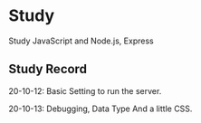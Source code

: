 # Study

Study JavaScript and Node.js, Express

## Study Record

20-10-12: Basic Setting to run the server.<p>
20-10-13: Debugging, Data Type And a little CSS.
            
